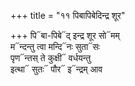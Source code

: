 +++
title = "११ पिबापिबेदिन्द्र शूर"

+++
पि᳓बा-पिबे᳓द् इन्द्र शूर सो᳓मम्  
म᳓न्दन्तु त्वा मन्दि᳓नः सुता᳓सः  
पृण᳓न्तस् ते कुक्षी᳓ वर्धयन्तु  
इत्था᳓ सुतः᳓ पौर᳓ इ᳓न्द्रम् आव